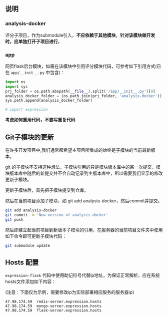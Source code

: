 ## 说明

### analysis-docker

评分子项目，作为submodule引入，**不应依赖于其他模块**，**针对该模块做开发时，应单独打开子项目进行**。



### app

网页flask后台模块，如需在该模块中引用评分模块代码，可参考如下引用方式(已在 `app/__init__.py` 中包含)：

```python
import os
import sys
prj_folder = os.path.abspath(__file__).split('/app/__init__.py')[0]
analysis_docker_folder = (os.path.join(prj_folder, 'analysis-docker'))
sys.path.append(analysis_docker_folder)

# import expression
```





**考虑如何重用代码，不要写重复代码**





## Git子模块的更新

在许多开发项目中,我们通常都希望主项目所集成的始终是子模块的当前最新版本。

git 的子模块不支持这种想法，子模块引用的只是模块版本库中的某一次提交，模块版本库中随后的新提交并不会自动记录到主版本库中，所以需要我们显示的修改更新子模块。

更新子模块后，首先把子模块提交到仓库。

然后在当前项目添加子模块，如 git add analysis-docker，然后commit并提交。

```bash
git add analysis-docker
git commit -m 'New version of analysis-docker'
git push
```

然后即建立起当前项目到新版本子模块的引用，在服务器的当前项目文件夹中使用如下命令即可更新子模块代码：

```bash
git submodule update
```





## Hosts 配置

`expression-flask` 代码中使用助记符号代替ip地址，为保证正常解析，应在系统hosts文件添加如下内容：

(注意：下面仅为示例，需要修改ip为实际部署相应服务的服务器ip)

```
47.98.174.59  redis-server.expression.hosts
47.98.174.59  mongo-server.expression.hosts
47.98.174.59  flask-server.expression.hosts
```

